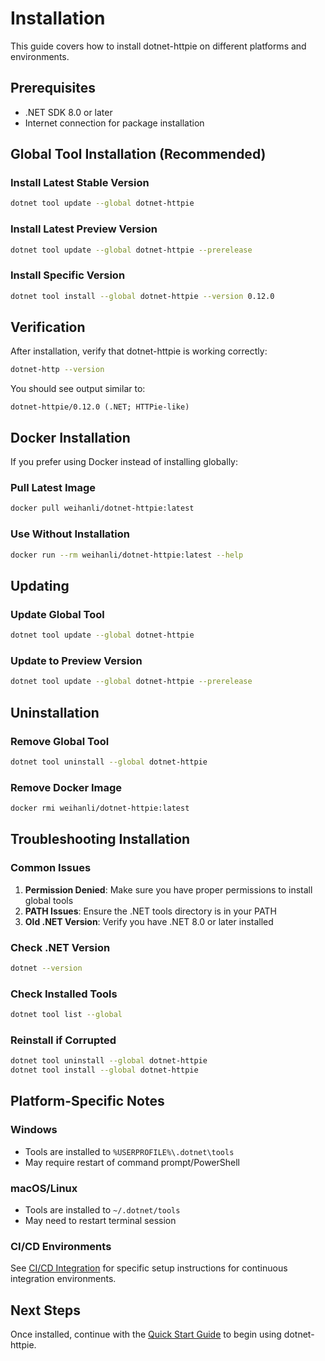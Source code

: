 # Installation

This guide covers how to install dotnet-httpie on different platforms and environments.

## Prerequisites

- .NET SDK 8.0 or later
- Internet connection for package installation

## Global Tool Installation (Recommended)

### Install Latest Stable Version

```bash
dotnet tool update --global dotnet-httpie
```

### Install Latest Preview Version

```bash
dotnet tool update --global dotnet-httpie --prerelease
```

### Install Specific Version

```bash
dotnet tool install --global dotnet-httpie --version 0.12.0
```

## Verification

After installation, verify that dotnet-httpie is working correctly:

```bash
dotnet-http --version
```

You should see output similar to:
```
dotnet-httpie/0.12.0 (.NET; HTTPie-like)
```

## Docker Installation

If you prefer using Docker instead of installing globally:

### Pull Latest Image

```bash
docker pull weihanli/dotnet-httpie:latest
```

### Use Without Installation

```bash
docker run --rm weihanli/dotnet-httpie:latest --help
```

## Updating

### Update Global Tool

```bash
dotnet tool update --global dotnet-httpie
```

### Update to Preview Version

```bash
dotnet tool update --global dotnet-httpie --prerelease
```

## Uninstallation

### Remove Global Tool

```bash
dotnet tool uninstall --global dotnet-httpie
```

### Remove Docker Image

```bash
docker rmi weihanli/dotnet-httpie:latest
```

## Troubleshooting Installation

### Common Issues

1. **Permission Denied**: Make sure you have proper permissions to install global tools
2. **PATH Issues**: Ensure the .NET tools directory is in your PATH
3. **Old .NET Version**: Verify you have .NET 8.0 or later installed

### Check .NET Version

```bash
dotnet --version
```

### Check Installed Tools

```bash
dotnet tool list --global
```

### Reinstall if Corrupted

```bash
dotnet tool uninstall --global dotnet-httpie
dotnet tool install --global dotnet-httpie
```

## Platform-Specific Notes

### Windows
- Tools are installed to `%USERPROFILE%\.dotnet\tools`
- May require restart of command prompt/PowerShell

### macOS/Linux
- Tools are installed to `~/.dotnet/tools`
- May need to restart terminal session

### CI/CD Environments
See [CI/CD Integration](ci-cd-integration.md) for specific setup instructions for continuous integration environments.

## Next Steps

Once installed, continue with the [Quick Start Guide](quick-start.md) to begin using dotnet-httpie.
